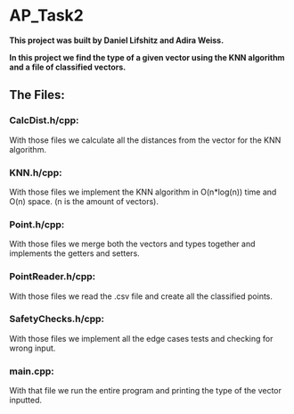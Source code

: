 # AP_Task2

**This project was built by Daniel Lifshitz and Adira Weiss.**

**In this project we find the type of a given vector using the KNN algorithm and a file of classified vectors.**

## The Files:

### CalcDist.h/cpp:
With those files we calculate all the distances from the vector for the KNN algorithm.

### KNN.h/cpp:
With those files we implement the KNN algorithm in O(n*log(n)) time and O(n) space. (n is the amount of vectors).

### Point.h/cpp:
With those files we merge both the vectors and types together and implements the getters and setters.

### PointReader.h/cpp:
With those files we read the .csv file and create all the classified points.

### SafetyChecks.h/cpp:
With those files we implement all the edge cases tests and checking for wrong input.

### main.cpp:
With that file we run the entire program and printing the type of the vector inputted.



